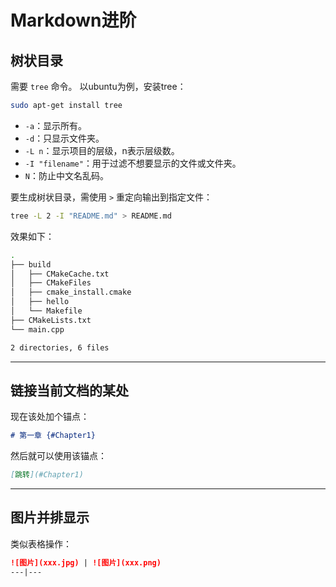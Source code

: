 # Markdown进阶

## 树状目录

需要 `tree` 命令。
以ubuntu为例，安装tree：

```sh
sudo apt-get install tree
```

- `-a`：显示所有。
- `-d`：只显示文件夹。
- `-L n`：显示项目的层级，n表示层级数。
- `-I "filename"`：用于过滤不想要显示的文件或文件夹。
- `N`：防止中文名乱码。

要生成树状目录，需使用 `>` 重定向输出到指定文件：

```sh
tree -L 2 -I "README.md" > README.md
```

效果如下：

```bash
.  
├── build  
│   ├── CMakeCache.txt  
│   ├── CMakeFiles  
│   ├── cmake_install.cmake  
│   ├── hello  
│   └── Makefile  
├── CMakeLists.txt  
└── main.cpp

2 directories, 6 files
```

---

## 链接当前文档的某处

现在该处加个锚点：

```Markdown
# 第一章 {#Chapter1}
```

然后就可以使用该锚点：

```Markdown
[跳转](#Chapter1)
```

---

## 图片并排显示

类似表格操作：

```Markdown
![图片](xxx.jpg) | ![图片](xxx.png)
---|---
```
